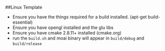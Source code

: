 ##Linux Template  

* Ensure you have the things required for a build installed. (apt-get build-essential)
* Ensure you have opengl installed and the glu libs
* Ensure you have cmake 2.8.11+ installed (cmake.org)
* run the `build.sh` and moai binary will appear in `build/debug` and `build/release` 